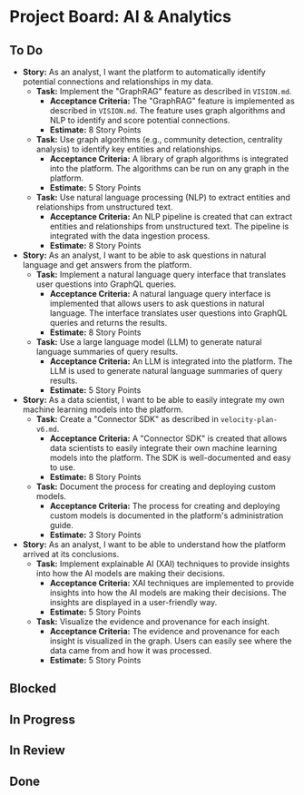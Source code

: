 
# Project Board: AI & Analytics

## To Do

*   **Story:** As an analyst, I want the platform to automatically identify potential connections and relationships in my data.
    *   **Task:** Implement the "GraphRAG" feature as described in `VISION.md`.
        *   **Acceptance Criteria:** The "GraphRAG" feature is implemented as described in `VISION.md`. The feature uses graph algorithms and NLP to identify and score potential connections.
        *   **Estimate:** 8 Story Points
    *   **Task:** Use graph algorithms (e.g., community detection, centrality analysis) to identify key entities and relationships.
        *   **Acceptance Criteria:** A library of graph algorithms is integrated into the platform. The algorithms can be run on any graph in the platform.
        *   **Estimate:** 5 Story Points
    *   **Task:** Use natural language processing (NLP) to extract entities and relationships from unstructured text.
        *   **Acceptance Criteria:** An NLP pipeline is created that can extract entities and relationships from unstructured text. The pipeline is integrated with the data ingestion process.
        *   **Estimate:** 8 Story Points
*   **Story:** As an analyst, I want to be able to ask questions in natural language and get answers from the platform.
    *   **Task:** Implement a natural language query interface that translates user questions into GraphQL queries.
        *   **Acceptance Criteria:** A natural language query interface is implemented that allows users to ask questions in natural language. The interface translates user questions into GraphQL queries and returns the results.
        *   **Estimate:** 8 Story Points
    *   **Task:** Use a large language model (LLM) to generate natural language summaries of query results.
        *   **Acceptance Criteria:** An LLM is integrated into the platform. The LLM is used to generate natural language summaries of query results.
        *   **Estimate:** 5 Story Points
*   **Story:** As a data scientist, I want to be able to easily integrate my own machine learning models into the platform.
    *   **Task:** Create a "Connector SDK" as described in `velocity-plan-v6.md`.
        *   **Acceptance Criteria:** A "Connector SDK" is created that allows data scientists to easily integrate their own machine learning models into the platform. The SDK is well-documented and easy to use.
        *   **Estimate:** 8 Story Points
    *   **Task:** Document the process for creating and deploying custom models.
        *   **Acceptance Criteria:** The process for creating and deploying custom models is documented in the platform's administration guide.
        *   **Estimate:** 3 Story Points
*   **Story:** As an analyst, I want to be able to understand how the platform arrived at its conclusions.
    *   **Task:** Implement explainable AI (XAI) techniques to provide insights into how the AI models are making their decisions.
        *   **Acceptance Criteria:** XAI techniques are implemented to provide insights into how the AI models are making their decisions. The insights are displayed in a user-friendly way.
        *   **Estimate:** 5 Story Points
    *   **Task:** Visualize the evidence and provenance for each insight.
        *   **Acceptance Criteria:** The evidence and provenance for each insight is visualized in the graph. Users can easily see where the data came from and how it was processed.
        *   **Estimate:** 5 Story Points

## Blocked


## In Progress


## In Review


## Done

